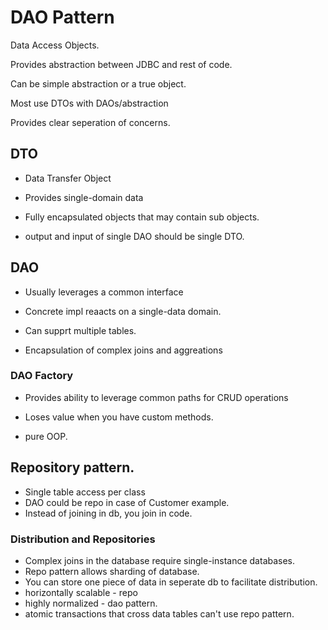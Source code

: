 # DAO Pattern

Data Access Objects.

Provides abstraction between JDBC and rest of code.

Can be simple abstraction or a true object.

Most use DTOs with DAOs/abstraction

Provides clear seperation of concerns.

## DTO

* Data Transfer Object

* Provides single-domain data

* Fully encapsulated objects that may contain sub objects.

* output and input of single DAO should be single DTO.

## DAO

* Usually leverages a common interface

* Concrete impl reaacts on a single-data domain.

* Can supprt multiple tables.

* Encapsulation of complex joins and aggreations

### DAO Factory

* Provides ability to leverage common paths for CRUD operations

* Loses value when you have custom methods.

* pure OOP.

## Repository pattern.

* Single table access per class
* DAO could be repo in case of Customer example.
* Instead of joining in db, you join in code.

### Distribution and Repositories

* Complex joins in the database require single-instance databases.
* Repo pattern allows sharding of database.
* You can store one piece of data in seperate db to facilitate distribution.
* horizontally scalable - repo
* highly normalized - dao pattern.
* atomic transactions that cross data tables can't use repo pattern.

